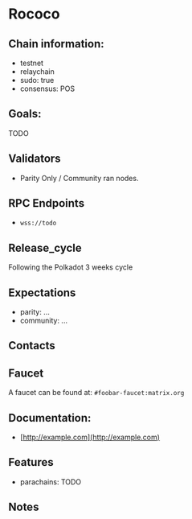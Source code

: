 # Rococo

## Chain information:

- testnet
- relaychain
- sudo: true
- consensus: POS

## Goals:

TODO

## Validators

- Parity Only / Community ran nodes.

## RPC Endpoints

- `wss://todo`

## Release_cycle

Following the Polkadot 3 weeks cycle

## Expectations

- parity: ...
- community: ...


## Contacts



## Faucet

A faucet can be found at: `#foobar-faucet:matrix.org`


## Documentation:

- [http://example.com](http://example.com)


## Features

- parachains: TODO


## Notes


